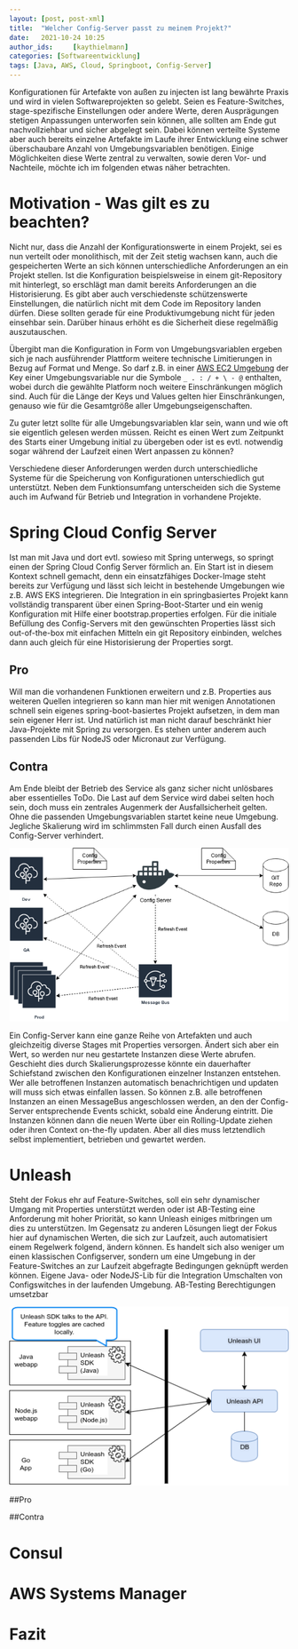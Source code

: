 ```yaml
---
layout: [post, post-xml]              
title:  "Welcher Config-Server passt zu meinem Projekt?"         
date:   2021-10-24 10:25              
author_ids:     [kaythielmann]
categories: [Softwareentwicklung]           
tags: [Java, AWS, Cloud, Springboot, Config-Server]        
---
```


Konfigurationen für Artefakte von außen zu injecten ist lang bewährte Praxis und wird in vielen Softwareprojekten so gelebt.
Seien es Feature-Switches, stage-spezifische Einstellungen oder andere Werte, deren Ausprägungen stetigen Anpassungen unterworfen sein können, alle sollten am Ende gut nachvollziehbar und sicher abgelegt sein.
Dabei können verteilte Systeme aber auch bereits einzelne Artefakte im Laufe ihrer Entwicklung eine schwer überschaubare Anzahl von Umgebungsvariablen benötigen.
Einige Möglichkeiten diese Werte zentral zu verwalten, sowie deren Vor- und Nachteile, möchte ich im folgenden etwas näher betrachten.

# Motivation - Was gilt es zu beachten?
Nicht nur, dass die Anzahl der Konfigurationswerte in einem Projekt, sei es nun verteilt oder monolithisch, mit der Zeit stetig wachsen kann, auch die gespeicherten Werte an sich können unterschiedliche Anforderungen an ein Projekt stellen.
Ist die Konfiguration beispielsweise in einem git-Repository mit hinterlegt, so erschlägt man damit bereits Anforderungen an die Historisierung.
Es gibt aber auch verschiedenste schützenswerte Einstellungen, die natürlich nicht mit dem Code im Repository landen dürfen.
Diese sollten gerade für eine Produktivumgebung nicht für jeden einsehbar sein.
Darüber hinaus erhöht es die Sicherheit diese regelmäßig auszutauschen.

Übergibt man die Konfiguration in Form von Umgebungsvariablen ergeben sich je nach ausführender Plattform weitere technische Limitierungen in Bezug auf Format und Menge.
So darf z.B. in einer [AWS EC2 Umgebung](https://docs.aws.amazon.com/de_de/elasticbeanstalk/latest/dg/environments-cfg-softwaresettings.html?icmpid=docs_elasticbeanstalk_console) der Key einer Umgebungsvariable nur die Symbole ```_ . : / + \ - @``` enthalten, wobei durch die gewählte Platform noch weitere Einschränkungen möglich sind.
Auch für die Länge der Keys und Values gelten hier Einschränkungen, genauso wie für die Gesamtgröße aller Umgebungseigenschaften.

Zu guter letzt sollte für alle Umgebungsvariablen klar sein, wann und wie oft sie eigentlich gelesen werden müssen.
Reicht es einen Wert zum Zeitpunkt des Starts einer Umgebung initial zu übergeben oder ist es evtl. notwendig sogar während der Laufzeit einen Wert anpassen zu können?

Verschiedene dieser Anforderungen werden durch unterschiedliche Systeme für die Speicherung von Konfigurationen unterschiedlich gut unterstützt.
Neben dem Funktionsumfang unterscheiden sich die Systeme auch im Aufwand für Betrieb und Integration in vorhandene Projekte.

# Spring Cloud Config Server
Ist man mit Java und dort evtl. sowieso mit Spring unterwegs, so springt einen der Spring Cloud Config Server förmlich an.
Ein Start ist in diesem Kontext schnell gemacht, denn ein einsatzfähiges Docker-Image steht bereits zur Verfügung und lässt sich leicht in bestehende Umgebungen wie z.B. AWS EKS integrieren.
Die Integration in ein springbasiertes Projekt kann vollständig transparent über einen Spring-Boot-Starter und ein wenig Konfiguration mit Hilfe einer bootstrap.properties erfolgen.
Für die initiale Befüllung des Config-Servers mit den gewünschten Properties lässt sich out-of-the-box mit einfachen Mitteln ein git Repository einbinden, welches dann auch gleich für eine Historisierung der Properties sorgt.

## Pro
Will man die vorhandenen Funktionen erweitern und z.B. Properties aus weiteren Quellen integrieren so kann man hier mit wenigen Annotationen schnell sein eigenes spring-boot-basiertes Projekt aufsetzen, in dem man sein eigener Herr ist.
Und natürlich ist man nicht darauf beschränkt hier Java-Projekte mit Spring zu versorgen.
Es stehen unter anderem auch passenden Libs für NodeJS oder Micronaut zur Verfügung.

## Contra
Am Ende bleibt der Betrieb des Service als ganz sicher nicht unlösbares aber essentielles ToDo.
Die Last auf dem Service wird dabei selten hoch sein, doch muss ein zentrales Augenmerk der Ausfallsicherheit gelten.
Ohne die passenden Umgebungsvariablen startet keine neue Umgebung. 
Jegliche Skalierung wird im schlimmsten Fall durch einen Ausfall des Config-Server verhindert.

![Aufbau der Infrastruktur](/assets/images/posts/configserver/Configserver.png)

Ein Config-Server kann eine ganze Reihe von Artefakten und auch gleichzeitig diverse Stages mit Properties versorgen.
Ändert sich aber ein Wert, so werden nur neu gestartete Instanzen diese Werte abrufen.
Geschieht dies durch Skalierungsprozesse könnte ein dauerhafter Schiefstand zwischen den Konfigurationen einzelner Instanzen entstehen.
Wer alle betroffenen Instanzen automatisch benachrichtigen und updaten will muss sich etwas einfallen lassen.
So können z.B. alle betroffenen Instanzen an einen MessageBus angeschlossen werden, an den der Config-Server entsprechende Events schickt, sobald eine Änderung eintritt.
Die Instanzen können dann die neuen Werte über ein Rolling-Update ziehen oder ihren Context on-the-fly updaten.
Aber all dies muss letztendlich selbst implementiert, betrieben und gewartet werden.

# Unleash
Steht der Fokus ehr auf Feature-Switches, soll ein sehr dynamischer Umgang mit Properties unterstützt werden oder ist AB-Testing eine Anforderung mit hoher Priorität, so kann Unleash einiges mitbringen um dies zu unterstützen.
Im Gegensatz zu anderen Lösungen liegt der Fokus hier auf dynamischen Werten, die sich zur Laufzeit, auch automatisiert einem Regelwerk folgend, ändern können. 
Es handelt sich also weniger um einen klassischen Configserver, sondern um eine Umgebung in der Feature-Switches an zur Laufzeit abgefragte Bedingungen geknüpft werden können.
Eigene Java- oder NodeJS-Lib für die Integration
Umschalten von Configswitches in der laufenden Umgebung.
AB-Testing 
Berechtigungen umsetzbar

![Aufbau der Infrastruktur](/assets/images/posts/configserver/Unleash_Aufbau.png)

##Pro

##Contra

# Consul

# AWS Systems Manager

# Fazit
